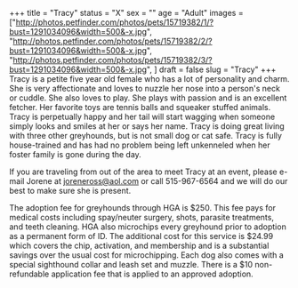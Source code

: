 +++
title = "Tracy"
status = "X"
sex = ""
age = "Adult"
images = ["http://photos.petfinder.com/photos/pets/15719382/1/?bust=1291034096&width=500&-x.jpg",
"http://photos.petfinder.com/photos/pets/15719382/2/?bust=1291034096&width=500&-x.jpg",
"http://photos.petfinder.com/photos/pets/15719382/3/?bust=1291034096&width=500&-x.jpg",
]
draft = false
slug = "Tracy"
+++
Tracy is a petite five year old female who has a lot of personality and charm.  She is very affectionate and loves to nuzzle her nose into a person's neck or cuddle.  She also loves to play.  She plays with passion and is an excellent fetcher.  Her favorite toys are tennis balls and squeaker stuffed animals.  Tracy is perpetually happy and her tail will start wagging when someone simply looks and smiles at her or says her name.  Tracy is doing great living with three other greyhounds, but is not small dog or cat safe.  Tracy is fully house-trained and has had no problem being left unkenneled when her foster family is gone during the day.  


  If you are traveling from out of the area to meet Tracy at an event, please e-mail Jorene at joreneross@aol.com or call 515-967-6564 and we will do our best to make sure she is present.

The adoption fee for greyhounds through HGA is $250. This fee pays for medical costs including spay/neuter surgery, shots, parasite treatments, and teeth cleaning.  HGA also microchips every greyhound prior to adoption as a permanent form of ID.  The additional cost for this service is $24.99 which covers the chip, activation, and membership and is a substantial savings over the usual cost for microchipping.  Each dog also comes with a special sighthound collar and leash set and muzzle. There is a $10 non-refundable application fee that is applied to an approved adoption.
